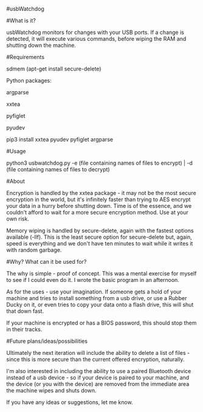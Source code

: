 #usbWatchdog

#What is it?

usbWatchdog monitors for changes with your USB ports. If a change is detected, it will execute various commands, before wiping the RAM and shutting down the machine.

#Requirements

sdmem (apt-get install secure-delete)

Python packages:

argparse

xxtea

pyfiglet

pyudev

pip3 install xxtea pyudev pyfiglet argparse

#Usage

python3 usbwatchdog.py -e (file containing names of files to encrypt) | -d (file containing names of files to decrypt)

#About

Encryption is handled by the xxtea package - it may not be the most secure encryption in the world, but it's infinitely faster than trying to AES encrypt your data in a hurry before shutting down. Time is of the essence, and we couldn't afford to wait for a more secure encryption method. Use at your own risk.

Memory wiping is handled by secure-delete, again with the fastest options available (-llf). This is the least secure option for secure-delete but, again, speed is everything and we don't have ten minutes to wait while it writes it with random garbage.

#Why? What can it be used for?

The why is simple - proof of concept. This was a mental exercise for myself to see if I could even do it. I wrote the basic program in an afternoon.

As for the uses - use your imagination. If someone gets a hold of your machine and tries to install something from a usb drive, or use a Rubber Ducky on it, or even tries to copy your data onto a flash drive, this will shut that down fast.

If your machine is encrypted or has a BIOS password, this should stop them in their tracks.

#Future plans/ideas/possibilities

Ultimately the next iteration will include the ability to delete a list of files - since this is more secure than the current offered encryption, naturally.

I'm also interested in including the ability to use a paired Bluetooth device instead of a usb device - so if your device is paired to your machine, and the device (or you with the device) are removed from the immediate area the machine wipes and shuts down.

If you have any ideas or suggestions, let me know.
